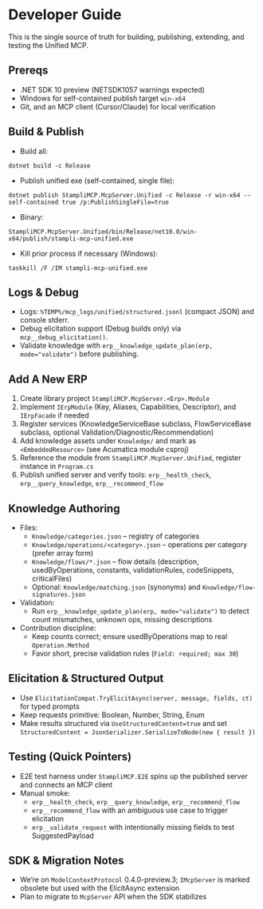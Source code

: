 # Developer Guide

This is the single source of truth for building, publishing, extending, and testing the Unified MCP.

## Prereqs
- .NET SDK 10 preview (NETSDK1057 warnings expected)
- Windows for self-contained publish target `win-x64`
- Git, and an MCP client (Cursor/Claude) for local verification

## Build & Publish
- Build all:
```
dotnet build -c Release
```
- Publish unified exe (self-contained, single file):
```
dotnet publish StampliMCP.McpServer.Unified -c Release -r win-x64 --self-contained true /p:PublishSingleFile=true
```
- Binary:
```
StampliMCP.McpServer.Unified/bin/Release/net10.0/win-x64/publish/stampli-mcp-unified.exe
```
- Kill prior process if necessary (Windows):
```
taskkill /F /IM stampli-mcp-unified.exe
```

## Logs & Debug
- Logs: `%TEMP%/mcp_logs/unified/structured.jsonl` (compact JSON) and console stderr.
- Debug elicitation support (Debug builds only) via `mcp__debug_elicitation()`.
- Validate knowledge with `erp__knowledge_update_plan(erp, mode="validate")` before publishing.

## Add A New ERP
1) Create library project `StampliMCP.McpServer.<Erp>.Module`
2) Implement `IErpModule` (Key, Aliases, Capabilities, Descriptor), and `IErpFacade` if needed
3) Register services (KnowledgeServiceBase subclass, FlowServiceBase subclass, optional Validation/Diagnostic/Recommendation)
4) Add knowledge assets under `Knowledge/` and mark as `<EmbeddedResource>` (see Acumatica module csproj)
5) Reference the module from `StampliMCP.McpServer.Unified`, register instance in `Program.cs`
6) Publish unified server and verify tools: `erp__health_check`, `erp__query_knowledge`, `erp__recommend_flow`

## Knowledge Authoring
- Files:
  - `Knowledge/categories.json` – registry of categories
  - `Knowledge/operations/<category>.json` – operations per category (prefer array form)
  - `Knowledge/flows/*.json` – flow details (description, usedByOperations, constants, validationRules, codeSnippets, criticalFiles)
  - Optional: `Knowledge/matching.json` (synonyms) and `Knowledge/flow-signatures.json`
- Validation:
  - Run `erp__knowledge_update_plan(erp, mode="validate")` to detect count mismatches, unknown ops, missing descriptions
- Contribution discipline:
  - Keep counts correct; ensure usedByOperations map to real `Operation.Method`
  - Favor short, precise validation rules (`Field: required; max 30`)

## Elicitation & Structured Output
- Use `ElicitationCompat.TryElicitAsync(server, message, fields, ct)` for typed prompts
- Keep requests primitive: Boolean, Number, String, Enum
- Make results structured via `UseStructuredContent=true` and set `StructuredContent = JsonSerializer.SerializeToNode(new { result })`

## Testing (Quick Pointers)
- E2E test harness under `StampliMCP.E2E` spins up the published server and connects an MCP client
- Manual smoke:
  - `erp__health_check`, `erp__query_knowledge`, `erp__recommend_flow`
  - `erp__recommend_flow` with an ambiguous use case to trigger elicitation
  - `erp__validate_request` with intentionally missing fields to test SuggestedPayload

## SDK & Migration Notes
- We’re on `ModelContextProtocol` 0.4.0-preview.3; `IMcpServer` is marked obsolete but used with the ElicitAsync extension
- Plan to migrate to `McpServer` API when the SDK stabilizes
